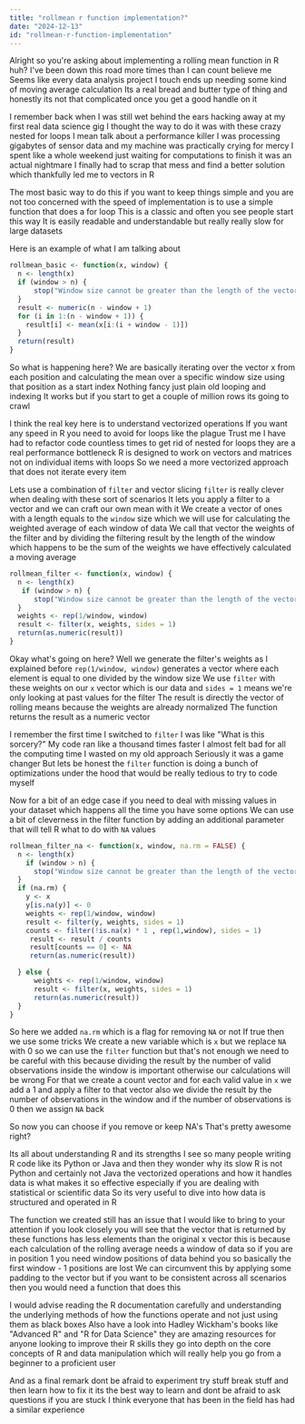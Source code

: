 ```yaml
---
title: "rollmean r function implementation?"
date: "2024-12-13"
id: "rollmean-r-function-implementation"
---
```


Alright so you're asking about implementing a rolling mean function in R huh? I've been down this road more times than I can count believe me Seems like every data analysis project I touch ends up needing some kind of moving average calculation Its a real bread and butter type of thing and honestly its not that complicated once you get a good handle on it

I remember back when I was still wet behind the ears hacking away at my first real data science gig I thought the way to do it was with these crazy nested for loops I mean talk about a performance killer I was processing gigabytes of sensor data and my machine was practically crying for mercy I spent like a whole weekend just waiting for computations to finish it was an actual nightmare I finally had to scrap that mess and find a better solution which thankfully led me to vectors in R

The most basic way to do this if you want to keep things simple and you are not too concerned with the speed of implementation is to use a simple function that does a for loop This is a classic and often you see people start this way It is easily readable and understandable but really really slow for large datasets

Here is an example of what I am talking about

```R
rollmean_basic <- function(x, window) {
  n <- length(x)
  if (window > n) {
      stop("Window size cannot be greater than the length of the vector")
  }
  result <- numeric(n - window + 1)
  for (i in 1:(n - window + 1)) {
    result[i] <- mean(x[i:(i + window - 1)])
  }
  return(result)
}
```

So what is happening here? We are basically iterating over the vector x from each position and calculating the mean over a specific window size using that position as a start index Nothing fancy just plain old looping and indexing It works but if you start to get a couple of million rows its going to crawl

I think the real key here is to understand vectorized operations If you want any speed in R you need to avoid for loops like the plague Trust me I have had to refactor code countless times to get rid of nested for loops they are a real performance bottleneck R is designed to work on vectors and matrices not on individual items with loops So we need a more vectorized approach that does not iterate every item

Lets use a combination of `filter` and vector slicing `filter` is really clever when dealing with these sort of scenarios It lets you apply a filter to a vector and we can craft our own mean with it We create a vector of ones with a length equals to the `window` size which we will use for calculating the weighted average of each window of data We call that vector the weights of the filter and by dividing the filtering result by the length of the window which happens to be the sum of the weights we have effectively calculated a moving average

```R
rollmean_filter <- function(x, window) {
  n <- length(x)
   if (window > n) {
      stop("Window size cannot be greater than the length of the vector")
  }
  weights <- rep(1/window, window)
  result <- filter(x, weights, sides = 1)
  return(as.numeric(result))
}
```
Okay what's going on here? Well we generate the filter's weights as I explained before `rep(1/window, window)` generates a vector where each element is equal to one divided by the window size We use `filter` with these weights on our `x` vector which is our data and `sides = 1` means we're only looking at past values for the filter The result is directly the vector of rolling means because the weights are already normalized The function returns the result as a numeric vector

I remember the first time I switched to `filter` I was like "What is this sorcery?" My code ran like a thousand times faster I almost felt bad for all the computing time I wasted on my old approach Seriously it was a game changer But lets be honest the `filter` function is doing a bunch of optimizations under the hood that would be really tedious to try to code myself

Now for a bit of an edge case if you need to deal with missing values in your dataset which happens all the time you have some options We can use a bit of cleverness in the filter function by adding an additional parameter that will tell R what to do with `NA` values

```R
rollmean_filter_na <- function(x, window, na.rm = FALSE) {
  n <- length(x)
    if (window > n) {
      stop("Window size cannot be greater than the length of the vector")
  }
  if (na.rm) {
    y <- x
    y[is.na(y)] <- 0
    weights <- rep(1/window, window)
    result <- filter(y, weights, sides = 1)
    counts <- filter(!is.na(x) * 1 , rep(1,window), sides = 1)
     result <- result / counts
     result[counts == 0] <- NA
     return(as.numeric(result))

  } else {
      weights <- rep(1/window, window)
      result <- filter(x, weights, sides = 1)
      return(as.numeric(result))
  }
}
```

So here we added `na.rm` which is a flag for removing `NA` or not If true then we use some tricks We create a new variable which is `x` but we replace `NA` with 0 so we can use the `filter` function but that's not enough we need to be careful with this because dividing the result by the number of valid observations inside the window is important otherwise our calculations will be wrong For that we create a count vector and for each valid value in `x` we add a 1 and apply a filter to that vector also we divide the result by the number of observations in the window and if the number of observations is 0 then we assign `NA` back

So now you can choose if you remove or keep NA's That's pretty awesome right?

Its all about understanding R and its strengths I see so many people writing R code like its Python or Java and then they wonder why its slow R is not Python and certainly not Java the vectorized operations and how it handles data is what makes it so effective especially if you are dealing with statistical or scientific data So its very useful to dive into how data is structured and operated in R

The function we created still has an issue that I would like to bring to your attention if you look closely you will see that the vector that is returned by these functions has less elements than the original x vector this is because each calculation of the rolling average needs a window of data so if you are in position 1 you need window positions of data behind you so basically the first window - 1 positions are lost We can circumvent this by applying some padding to the vector but if you want to be consistent across all scenarios then you would need a function that does this

I would advise reading the R documentation carefully and understanding the underlying methods of how the functions operate and not just using them as black boxes Also have a look into Hadley Wickham's books like "Advanced R" and "R for Data Science" they are amazing resources for anyone looking to improve their R skills they go into depth on the core concepts of R and data manipulation which will really help you go from a beginner to a proficient user

And as a final remark dont be afraid to experiment try stuff break stuff and then learn how to fix it its the best way to learn and dont be afraid to ask questions if you are stuck I think everyone that has been in the field has had a similar experience
